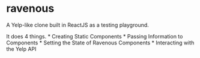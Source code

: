 # ravenous
A Yelp-like clone built in ReactJS as a testing playground.

It does 4 things.
    * Creating Static Components
    * Passing Information to Components
    * Setting the State of Ravenous Components
    * Interacting with the Yelp API
